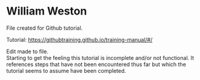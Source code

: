 # William Weston

File created for Github tutorial.

Tutorial: <https://githubtraining.github.io/training-manual/#/>

Edit made to file.  
Starting to get the feeling this tutorial is incomplete and/or not functional.  It references steps that have not been encountered thus far but which the tutorial seems to assume have been completed.